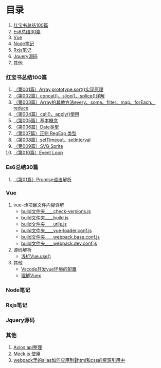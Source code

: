 # 目录
1. [红宝书总结100篇](#1)
1. [Es6总结30篇](#2)
1. [Vue](#3)
1. [Node笔记](#5)
1. [Rxjs笔记](#6)
1. [Jquery源码](#7)
1. [其他](#4)

<h3 id="1">红宝书总结100篇</h3>

1. [（第001篇）Array.prototype.sort()实现原理](https://github.com/Willworkgogogo/red-book-note/blob/master/note/redbook/sort.md)
1. [（第002篇）concat()、slice()、splice()详解](https://github.com/Willworkgogogo/red-book-note/issues/2)
1. [（第003篇）Array的其他方法every、some、filter、map、forEach、reduce](https://github.com/Willworkgogogo/red-book-note/blob/master/note/redbook/array.md)
1. [（第004篇）call()、apply()使用](https://github.com/Willworkgogogo/red-book-note/blob/master/note/redbook/apply%08-call.md)
1. [（第005篇）基本概念](https://github.com/Willworkgogogo/red-book-note/blob/master/note/redbook/base-concepts.md)
1. [（第006篇）Date类型](https://github.com/Willworkgogogo/red-book-note/blob/master/note/redbook/date.md)
1. [（第007篇）正则 RegExp 类型](https://github.com/Willworkgogogo/red-book-note/blob/master/note/redbook/regexp.md)
1. [（第008篇）setTimeout、setInterval](https://github.com/Willworkgogogo/red-book-note/blob/master/note/redbook/setTimeout_setInterval.md)
1. [（第009篇）SVG Sprite](https://github.com/Willworkgogogo/red-book-note/blob/master/note/redbook/svg.md)
1. [（第010篇）Event Loop](https://github.com/Willworkgogogo/red-book-note/blob/master/note/redbook/setTimeout_setInterval.md)





<h3 id="2">Es6总结30篇</h3>

1. [（第01篇）Promise语法解析](https://github.com/Willworkgogogo/red-book-note/issues/4)



<h3 id="3">Vue</h3>

1. vue-cli项目文件内容详解
    - [build文件夹____check-versions.js](https://github.com/Willworkgogogo/red-book-note/blob/master/note/vue/vue-cli/check-versions.js.md)
    - [build文件夹____build.js](https://github.com/Willworkgogogo/red-book-note/blob/master/note/vue/vue-cli/build.js.md)
    - [build文件夹____utils.js](https://github.com/Willworkgogogo/red-book-note/blob/master/note/vue/vue-cli/utils.md)
    - [build文件夹____vue-loader.conf.js](https://github.com/Willworkgogogo/red-book-note/blob/master/note/vue/vue-cli/vue-loader.conf.js.md)
    - [build文件夹____webpack.base.conf.js](https://github.com/Willworkgogogo/red-book-note/blob/master/note/vue/vue-cli/webpack.base.conf.js.md)
    - [build文件夹____webpack.dev.conf.js](https://github.com/Willworkgogogo/red-book-note/blob/master/note/vue/vue-cli/webpack.dev.conf.js.md)
1. 源码解析
    - [浅析Vue.use()](https://github.com/Willworkgogogo/red-book-note/blob/master/note/vue/vue-use.md)
1. 其他
    - [Vscode开发vue环境的配置](https://github.com/Willworkgogogo/red-book-note/blob/master/note/vue/vscode.config.md)
    - [理解Vuex]()




<h3 id="5">Node笔记</h3>



<h3 id="6">Rxjs笔记</h3>

<h3 id="7">Jquery源码</h3>

<h3 id="4">其他</h3>

1. [Axios api整理](https://github.com/Willworkgogogo/red-book-note/blob/master/note/other/axios.md)
1. [Mock.js 使用](https://github.com/Willworkgogogo/red-book-note/blob/master/note/other/mock.md)
1. [webpack里的alias如何应用到html和css的资源引用中]()
